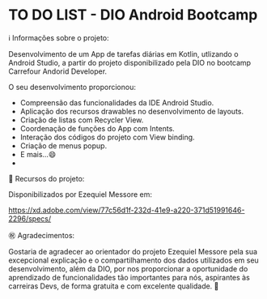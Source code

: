 # TO DO LIST - DIO Android Bootcamp



:information_source: Informações sobre o projeto:

Desenvolvimento de um App de tarefas diárias em Kotlin, utlizando o Android Studio, a partir do projeto disponibilizado pela DIO no bootcamp Carrefour Andorid Developer.

O seu desenvolvimento proporcionou:

- Compreensão das funcionalidades da IDE Android Studio.
- Aplicação dos recursos drawables no desenvolvimento de layouts.
- Criação de listas com Recycler View.
- Coordenação de funções do App com Intents.
- Interação dos códigos do projeto com View binding.
- Criação de menus popup.
- E mais...:smile:
- 

:minidisc: Recursos do projeto:

Disponibilizados por Ezequiel Messore em:

https://xd.adobe.com/view/77c56d1f-232d-41e9-a220-371d51991646-2296/specs/



:congratulations: Agradecimentos:

Gostaria de agradecer ao orientador do projeto Ezequiel Messore pela sua excepcional explicação e o compartilhamento dos dados utilizados em seu desenvolvimento, além da DIO, por nos proporcionar a oportunidade do aprendizado de funcionalidades tão importantes para nós, aspirantes às carreiras Devs, de forma gratuita e com excelente qualidade. :clap:




